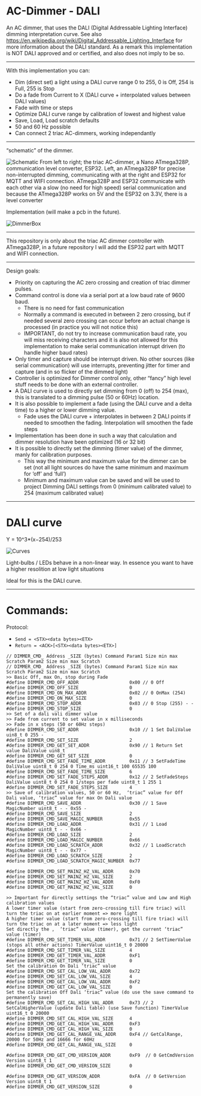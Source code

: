 # AC-Dimmer - DALI
An AC dimmer, that uses the DALI (Digital Addressable Lighting Interface) dimming interpretation curve. See also https://en.wikipedia.org/wiki/Digital_Addressable_Lighting_Interface for more information about the DALI standard.
As a remark this implementation is NOT DALI approved and or certified, and also does not imply to be so.
***
With this implementation you can:
* Dim (direct set) a light using a DALI curve range 0 to 255, 0 is Off, 254 is Full, 255 is Stop
* Do a fade from Current to X (DALI curve + interpolated values between DALI values)
* Fade with time or steps
* Optimize DALI curve range by calibration of lowest and highest value
* Save, Load, Load scratch defaults
* 50 and 60 Hz possible
* Can connect 2 triac AC-dimmers, working independantly
***
“schematic” of the dimmer.

![Schematic](Images/Electrical.jpg)
From left to right; the triac AC-dimmer, a Nano ATmega328P, communication level converter, ESP32.
Left, an ATmega328P for precise non-interrupted dimming, communicating with at the right and ESP32 for MQTT and WIFI connection. 
ATmega328P and ESP32 communicate with each other via a slow (no need for high speed) serial communication and because the ATmega328P works on 5V and the ESP32 on 3.3V, there is a level converter

Implementation (will make a pcb in the future).

![DimmerBox](Images/DimmerBox.jpg)
***
This repository is only about the triac AC dimmer controller with ATmega328P, in a future repository I will add the ESP32 part with MQTT and WIFI connection.
***
Design goals:
* Priority on capturing the AC zero crossing and creation of triac dimmer pulses.
* Command control is done via a serial port at a low baud rate of 9600 baud.
  * There is no need for fast communication
  * Normally a command is executed in between 2 zero crossing, but if needed several zero crossing can occur before an actual change is processed (in practice you will not notice this)
  * IMPORTANT, do not try to increase communication baud rate, you will miss receiving characters and it is also not allowed for this implementation to make serial communication interrupt driven (to handle higher baud rates)
* Only timer and capture should be interrupt driven. No other sources (like serial communication) will use interrupts, preventing jitter for timer and capture (and in so flicker of the dimmed light)
* Controller is optimized for Dimmer control only, other “fancy” high level stuff needs to be done with an external controller.
* A DALI curve is used to directly set dimming from 0 (off) to 254 (max), this is translated to a dimming pulse (50 or 60Hz) location.
* It is also possible to implement a fade (using the DALI curve and  a delta time) to a higher or lower dimming value. 
  * Fade uses the DALI curve + interpolates in between 2 DALI points if needed to smoothen the fading. Interpolation will smoothen the fade steps
* Implementation has been done in such a way that calculation and dimmer resolution have been optimized (16 or 32 bit)
* It is possible to directly set the dimming (timer value) of the dimmer, manly for calibration purposes.
  *	This way the minimum and maximum value for the dimmer can be set (not all light sources do have the same minimum and maximum for ‘off’ and ‘full’)
  * Minimum and maximum value can be saved and will be used to project Dimming DALI settings from 0 (minimum calibrated value) to 254 (maximum calibrated value)
***
# DALI curve
Y = 10^3*(x−254)/253

![Curves](Images/Curves.png)

Light-bulbs / LEDs behave in a non-linear way.
In essence you want to have a higher resolition at low light situations

Ideal for this is the DALI curve.
***
# Commands:

Protocol:
* `Send = <STX><data bytes><ETX>`
* `Return = <ACK>[<STX><data bytes><ETX>]`

```
// DIMMER_CMD_ Address _SIZE (bytes) Command Param1 Size min max Scratch Param2 Size min max Scratch
// DIMMER_CMD_ Address _SIZE (bytes) Command Param1 Size min max Scratch Param2 Size min max Scratch
>> Basic Off, max On, stop during Fade
#define DIMMER_CMD_OFF_ADDR                   0x00 // 0	Off
#define DIMMER_CMD_OFF_SIZE                   0
#define DIMMER_CMD_ON_MAX_ADDR                0x02 // 0 OnMax (254)
#define DIMMER_CMD_ON_MAX_SIZE                0
#define DIMMER_CMD_STOP_ADDR                  0x03 // 0 Stop (255) - -
#define DIMMER_CMD_STOP_SIZE                  0
>> Set of a dali vali dimmer value
>> Fade from current to set value in x milliseconds
>> Fade in x steps (50 or 60Hz steps)
#define DIMMER_CMD_SET_ADDR                   0x10 // 1 Set DaliValue uin8_t 0 255 -
#define DIMMER_CMD_SET_SIZE                   2
#define DIMMER_CMD_GET_SET_ADDR               0x90 // 1 Return Set value DaliValue uin8_t
#define DIMMER_CMD_GET_SET_SIZE               0
#define DIMMER_CMD_SET_FADE_TIME_ADDR         0x11 // 3 SetFadeTime DaliValue uint8_t 0 254 0 Time_ms uint16_t 100 65535 100
#define DIMMER_CMD_SET_FADE_TIME_SIZE         6
#define DIMMER_CMD_SET_FADE_STEPS_ADDR        0x12 // 2 SetFadeSteps DaliValue uint8_t 0 254 0 1/steps per fade uint8_t 1 255 1
#define DIMMER_CMD_SET_FADE_STEPS_SIZE        4
>> Save of calibration values, 50 or 60 Hz,  ‘triac” value for Off Dali value, ‘triac” value for max On Dali value
#define DIMMER_CMD_SAVE_ADDR                  0x30 // 1 Save MagicNumber uint8_t - - 0x55 -
#define DIMMER_CMD_SAVE_SIZE                  2
#define DIMMER_CMD_SAVE_MAGIC_NUMBER          0x55
#define DIMMER_CMD_LOAD_ADDR                  0x31 // 1 Load MagicNumber uint8_t - - 0x66 -
#define DIMMER_CMD_LOAD_SIZE                  2
#define DIMMER_CMD_LOAD_MAGIC_NUMBER          0x66
#define DIMMER_CMD_LOAD_SCRATCH_ADDR          0x32 // 1 LoadScratch MagicNumber uint8_t - - 0x77 -
#define DIMMER_CMD_LOAD_SCRATCH_SIZE          2
#define DIMMER_CMD_LOAD_SCRATCH_MAGIC_NUMBER  0x77

#define DIMMER_CMD_SET_MAINZ_HZ_VAL_ADDR      0x70
#define DIMMER_CMD_SET_MAINZ_HZ_VAL_SIZE      2
#define DIMMER_CMD_GET_MAINZ_HZ_VAL_ADDR      0xF0
#define DIMMER_CMD_GET_MAINZ_HZ_VAL_SIZE      0

>> Important for directly settings the “triac” value and Low and High calibration values 
A lower timer value (start from zero-crossing till fire triac) will turn the triac on at earlier moment => more light
A higher timer value (start from zero-crossing till fire triac) will turn the triac on at a later moment => less light
Set directly the ,  ‘triac” value (timer), get the current ‘triac” value (timer)
#define DIMMER_CMD_SET_TIMER_VAL_ADDR         0x71 // 2 SetTimerValue (stops all other actions) TimerValue uint16_t 0 20000
#define DIMMER_CMD_SET_TIMER_VAL_SIZE         4  
#define DIMMER_CMD_GET_TIMER_VAL_ADDR         0xF1
#define DIMMER_CMD_GET_TIMER_VAL_SIZE         0
Set the calibration On Dali ‘triac” value
#define DIMMER_CMD_SET_CAL_LOW_VAL_ADDR       0x72
#define DIMMER_CMD_SET_CAL_LOW_VAL_SIZE       4
#define DIMMER_CMD_GET_CAL_LOW_VAL_ADDR       0xF2
#define DIMMER_CMD_GET_CAL_LOW_VAL_SIZE       0
Set the calibration Off Dali ‘triac” value (do use the save command to permanently save)
#define DIMMER_CMD_SET_CAL_HIGH_VAL_ADDR      0x73 // 2 SetCalHigherValue (update Dali table) (use Save function) TimerValue uint16_t 0 20000
#define DIMMER_CMD_SET_CAL_HIGH_VAL_SIZE      4
#define DIMMER_CMD_GET_CAL_HIGH_VAL_ADDR      0xF3
#define DIMMER_CMD_GET_CAL_HIGH_VAL_SIZE      0
#define DIMMER_CMD_GET_CAL_RANGE_VAL_ADDR     0xF4 // GetCalRange, 20000 for 50Hz and 16666 for 60Hz
#define DIMMER_CMD_GET_CAL_RANGE_VAL_SIZE     0

#define DIMMER_CMD_GET_CMD_VERSION_ADDR       0xF9	// 0 GetCmdVersion	Version	uint8_t 1
#define DIMMER_CMD_GET_CMD_VERSION_SIZE       0

#define DIMMER_CMD_GET_VERSION_ADDR           0xFA	// 0 GetVersion	Version	uint8_t 1
#define DIMMER_CMD_GET_VERSION_SIZE           0
```
